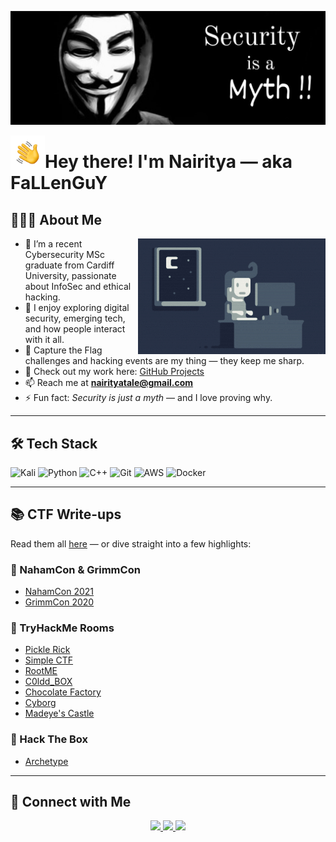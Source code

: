 <p align="center"><img alt="Anonymous" src="./assets/Anonymous.jpg" width="1024"></p>

<img alt="Hand Wave" src="./assets/Hand%20Wave.gif" width="55" align="left"/>
<h1>Hey there! I'm Nairitya — aka FaLLenGuY</h1>

## 👨🏻‍💻 About Me

<img alt="Night Coding" src="./assets/Night-Coding.gif" align="right"/>

- 🧠 I’m a recent Cybersecurity MSc graduate from Cardiff University, passionate about InfoSec and ethical hacking.
- 💬 I enjoy exploring digital security, emerging tech, and how people interact with it all.
- 🎯 Capture the Flag challenges and hacking events are my thing — they keep me sharp.
- 📁 Check out my work here: [GitHub Projects](https://github.com/nairitya03/Projects)
- 📫 Reach me at **nairityatale@gmail.com**
- ⚡ Fun fact: *Security is just a myth* — and I love proving why.

---

## 🛠 Tech Stack

![Kali](https://img.shields.io/badge/-Kali-05122A?style=plastic&logo=kali-linux&logoColor=ffffff&logoWidth=20)
![Python](https://img.shields.io/badge/-Python-05122A?style=plastic&logo=python)
![C++](https://img.shields.io/badge/-C++-05122A?style=plastic&logo=C%2B%2B&logoColor=00599C)
![Git](https://img.shields.io/badge/-Git-05122A?style=plastic&logo=git)
![AWS](https://img.shields.io/badge/-AWS-05122A?style=plastic&logo=amazon-aws)
![Docker](https://img.shields.io/badge/-Docker-05122A?style=plastic&logo=docker)

---

## 📚 CTF Write-ups

Read them all [here](https://nairitya03.github.io/CTF-WriteUps/) — or dive straight into a few highlights:

### 🔹 NahamCon & GrimmCon
- [NahamCon 2021](https://nairitya03.github.io/CTF-WriteUps/NahamCon%20CTF%202021/)
- [GrimmCon 2020](https://nairitya03.github.io/CTF-WriteUps/GrimmCon%20CTF%202020/)

### 🔹 TryHackMe Rooms
- [Pickle Rick](https://nairitya03.github.io/CTF-WriteUps/THM/Pickle%20Rick)
- [Simple CTF](https://nairitya03.github.io/CTF-WriteUps/THM/Easy%20CTF)
- [RootME](https://nairitya03.github.io/CTF-WriteUps/THM/RootME/)
- [C0ldd_BOX](https://nairitya03.github.io/CTF-WriteUps/THM/C0ldd_BOX)
- [Chocolate Factory](https://nairitya03.github.io/CTF-WriteUps/THM/Chocolate%20Factory)
- [Cyborg](https://nairitya03.github.io/CTF-WriteUps/THM/Cyborg/)
- [Madeye's Castle](https://nairitya03.github.io/CTF-WriteUps/THM/Madeye's%20Castle/)

### 🔹 Hack The Box
- [Archetype](https://nairitya03.github.io/CTF-WriteUps/HTB/Archetype/)

---

## 🤝 Connect with Me

<p align="center">
  <a href="https://linkedin.com/in/nairityatale">
    <img src="https://img.shields.io/badge/-Nairitya%20Tale-white?style=plastic&logo=Linkedin&logoColor=blue"/>
  </a>
  <a href="https://nairitya03.github.io">
    <img src="https://img.shields.io/badge/-nairitya03.github.io-white?style=plastic&logo=Google-Chrome&logoColor=0c5026"/>
  </a>
  <a href="mailto:nairityatale@gmail.com">
    <img src="https://img.shields.io/badge/-Gmail-white?style=plastic&logo=gmail&logoColor=red"/>
  </a>
</p>
